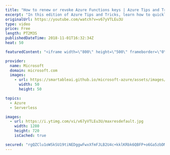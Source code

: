 ```yaml
---
title: "How to renew or revoke Azure Functions keys | Azure Tips and Tricks"
excerpt: "In this edition of Azure Tips and Tricks, learn how to quickly renew or revoke Azure Functions keys using the Azure portal. When working with HTTP triggers with Azure Functions, you are provided with a set of keys that you could use to authorize who can and can't access your functions.     For more tips"
originalUrl: https://youtube.com/watch?v=v67yVTLEu3U
type: video
price: Free
length: PT2M3S
publishedDateTime: 2018-11-01T16:32:34Z
heat: 50

featuredContent: "<iframe width=\"800\" height=\"500\" frameborder=\"0\" src=\"https://www.youtube.com/embed/v67yVTLEu3U\" allow=\"accelerometer; autoplay; encrypted-media; gyroscope; picture-in-picture\" allowfullscreen></iframe>"

provider:
  name: Microsoft
  domain: microsoft.com
  images:
    - url: https://smartableai.github.io/microsoft-azure/assets/images/organizations/microsoft.com-50x50.jpg
      width: 50
      height: 50

topics:
  - Azure
  - Serverless

images:
  - url: https://i.ytimg.com/vi/v67yVTLEu3U/maxresdefault.jpg
    width: 1280
    height: 720
    isCached: true

secured: "rgQZClu1oWSkSU19tiNEDggwFwxXfmFJLB2U4c+kklKRbk6QBFP+o6Ga5zbDMjjGXoTvA+QPhp+gfRoG0vOhSt/nGplJY0TEEyndMmQx5FpPDnKaSXOaIqufWEUbKY9l3b2QpIU0oD0ICNbFv9YbbgEoHO0NEBxua4D9hsAxmK0zQ0Qlrk6u8Q3b9LoGp3gF6n1lA1zC/0jnc9F9LV3pRB6PdL6eGFOeQg1vnf4XFQNockHSHlpkAVda8B81QA6ixwiyQ9m71d7ULBc76aHCwmeP5p3Fd4zI6HJTUuptOvcb25ZaD/Q9OXLN0KQANNa+vy3THWyL6B6hDjjOc/Fhe+C26otVlzBYK53UlAPbTyOn22P6GdJoaj5gS4mCj/+mWNPGFrbr3M5TSm9/xmUgNLQbAZGhRgYngPV6kWwYqGA=;fCV9f7u/K/oAeammZhjPgw=="
---
```


